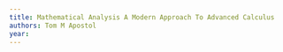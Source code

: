 ```yaml
---
title: Mathematical Analysis A Modern Approach To Advanced Calculus
authors: Tom M Apostol
year: 
---
```


